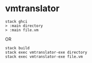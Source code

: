 # vmtranslator

```
stack ghci
> :main directory
> :main file.vm
```
OR
```
stack build
stack exec vmtranslator-exe directory
stack exec vmtranslator-exe file.vm
```

